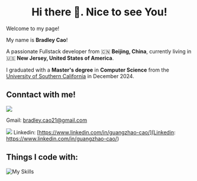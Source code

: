 <h1 align="center">Hi there 👋. Nice to see You!</h1>

Welcome to my page!

My name is **Bradley Cao**! 

A passionate Fullstack developer from 🇨🇳 **Beijing, China**, currently living in 🇺🇸 **New Jersey, United States of America**.

I graduated with a **Master's degree** in **Computer Science** from the [University of Southern California](https://www.usc.edu/) in December 2024.

<h2>Conntact with me!</h2>

![](https://skillicons.dev/icons?i=gmail) 

Gmail: [bradley.cao21@gmail.com](bradley.cao21@gmail.com)

![](https://skillicons.dev/icons?i=linkedin)
Linkedin: [https://www.linkedin.com/in/guangzhao-cao/](Linkedin: https://www.linkedin.com/in/guangzhao-cao/)

<h2>Things I code with:</h2>

![My Skills](https://skillicons.dev/icons?i=java,swift,git,html,css,js,ts,angular,vue,bootstrap,nodejs,npm,spring,py,flask,anaconda,mysql,mongodb,postman,github,idea,pycharm,vscode,aws,docker,raspberrypi)

